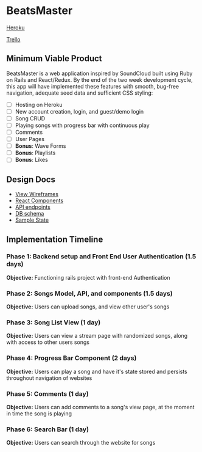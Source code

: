 # BeatsMaster

[Heroku][heroku]

[Trello][trello]

[heroku]: https://heroku.com/
[trello]: https://trello.com/b/O68PaBg1/beatsmaster


## Minimum Viable Product
BeatsMaster is a web application inspired by SoundCloud built using Ruby on Rails and React/Redux. By the end of the two week development cycle,
this app will have implemented these features with smooth, bug-free navigation, adequate seed data and sufficient CSS styling:

- [ ] Hosting on Heroku
- [ ] New account creation, login, and guest/demo login
- [ ] Song CRUD
- [ ] Playing songs with progress bar with continuous play
- [ ] Comments
- [ ] User Pages
- [ ] **Bonus**: Wave Forms
- [ ] **Bonus**: Playlists
- [ ] **Bonus**: Likes

## Design Docs

* [View Wireframes][wireframes]
* [React Components][components]
* [API endpoints][api]
* [DB schema][schema]
* [Sample State][state]

[wireframes]: ./wireframes
[api]: ./api-endpoints.md
[schema]: ./schema.md
[components]: ./component-hierarchy.md
[state]: ./sample-state.md

## Implementation Timeline

### Phase 1: Backend setup and Front End User Authentication (1.5 days)

**Objective:** Functioning rails project with front-end Authentication

### Phase 2: Songs Model, API, and components (1.5 days)

**Objective:** Users can upload songs, and view other user's songs

### Phase 3: Song List View (1 day)

**Objective:** Users can view a stream page with randomized songs, along with access to other users songs

### Phase 4: Progress Bar Component (2 days)

**Objective:** Users can play a song and have it's state stored and persists throughout navigation of websites

### Phase 5: Comments (1 day)

**Objective:** Users can add comments to a song's view page, at the moment in time the song is playing

### Phase 6: Search Bar (1 day)

**Objective:** Users can search through the website for songs
